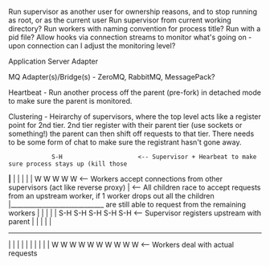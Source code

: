Run supervisor as another user for ownership reasons, and to stop running as root, or as the current user
Run supervisor from current working directory?
Run workers with naming convention for process title?
Run with a pid file?
Allow hooks via connection streams to monitor what's going on - upon connection can I adjust the monitoring level?

Application Server Adapter

MQ Adapter(s)/Bridge(s) - ZeroMQ, RabbitMQ, MessagePack?

Heartbeat - Run another process off the parent (pre-fork) in detached mode to make sure the parent is monitored.

Clustering - Heirarchy of supervisors, where the top level acts like a register point for 2nd tier.
             2nd tier register with their parent tier (use sockets or something!) the parent can then shift off
             requests to that tier. There needs to be some form of chat to make sure the registrant hasn't gone
             away.


                S-H                     <-- Supervisor + Hearbeat to make sure process stays up (kill those
   ______________|______________
  |      |       |      |       |
  W      W       W      W       W       <-- Workers accept connections from other supervisors (act like reverse proxy)
  |                                     <-- All children race to accept requests from an upstream worker, if 1 worker drops out all the children
  |_____________________________            are still able to request from the remaining workers
  |      |       |      |       |
  S-H    S-H     S-H    S-H     S-H     <-- Supervisor registers upstream with parent
  |      |       |      |       |
 ___    ___     ___    ___     ___
|   |  |   |   |   |  |   |   |   |
W   W  W   W   W   W  W   W   W   W     <-- Workers deal with actual requests